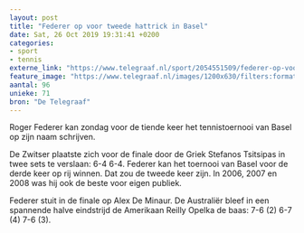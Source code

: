 ```yaml
---
layout: post
title: "Federer op voor tweede hattrick in Basel"
date: Sat, 26 Oct 2019 19:31:41 +0200
categories: 
- sport 
- tennis 
externe_link: "https://www.telegraaf.nl/sport/2054551509/federer-op-voor-tweede-hattrick-in-basel"
feature_image: "https://www.telegraaf.nl/images/1200x630/filters:format(jpeg):quality(80)/cdn-kiosk-api.telegraaf.nl/78d2ff6a-f816-11e9-a3e3-0218eaf05005.jpg"
aantal: 96
unieke: 71
bron: "De Telegraaf"
---
```


<p class="intro">Roger Federer kan zondag voor de tiende keer het tennistoernooi van Basel op zijn naam schrijven.</p> <p>De Zwitser plaatste zich voor de finale door de Griek Stefanos Tsitsipas in twee sets te verslaan: 6-4 6-4. Federer kan het toernooi van Basel voor de derde keer op rij winnen. Dat zou de tweede keer zijn. In 2006, 2007 en 2008 was hij ook de beste voor eigen publiek.</p><p>Federer stuit in de finale op Alex De Minaur. De Australiër bleef in een spannende halve eindstrijd de Amerikaan Reilly Opelka de baas: 7-6 (2) 6-7 (4) 7-6 (3).</p>
